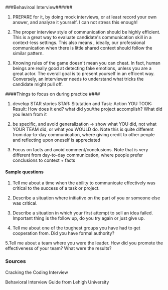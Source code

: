 ###Behaviroal Interview######
1. PREPARE for it, by doing mock interviews, or at least record your own answer, and analyze it yourself. I can not stress this enough!

2. The proper interview style of communication should be highly efficient. This is a great way to evaluate candidate's communication skill in a context-less settings. This also means , ideally, our professional communication when there is little shared context should follow the similar pattern. 

3. Knowing rules of the game doesn't mean you can cheat. In fact, human beings are really good at detecting fake emotions, unless you are a great actor. The overall goal is to present yourself in an efficent way. Conversely, an interviewer needs to  understand what tricks the candidate might pull off.

####Things to focus on during practice ####
1. develop STAR stories
STAR:
Situtation and Task:
Action YOU TOOK:
Result: How does it end? what did you/the project accomplish? What did you learn from it

2. be specific, and avoid generalization -> show what YOU did, not what YOUR TEAM did, or what you WOULD do. Note this is quite different from day-to-day communication, where giving credit to other people and reflecting upon oneself is appreciated

3. Focus on facts and avoid comment/conclusions. Note that is very different from day-to-day communication, where people prefer conclusions to context + facts

#### Sample questions ####
1. Tell me about a time when the ability to communicate effectively was critical to the success of a task or project.

2. Describe a situation where initiative on the part of you or someone else was critical. 
3. Describe a situation in which your first attempt to sell an idea failed. 
Important thing is the follow up, do you try again or just give up.

4. Tell me about one of the toughest groups you have had to get cooperation from. Did you have formal authority?

5.Tell me about a team where you were the leader. How did you promote the effectiveness of your team? What
were the results?

### Sources ###
Cracking the Coding Interview

Behavioral Interview Guide from Lehigh University
